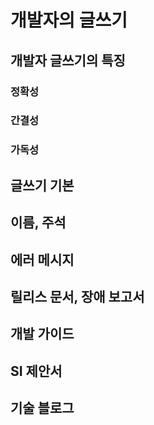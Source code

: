 # 개발자의 글쓰기

## 개발자 글쓰기의 특징

### 정확성

### 간결성

### 가독성

## 글쓰기 기본

## 이름, 주석

## 에러 메시지

## 릴리스 문서, 장애 보고서

## 개발 가이드

## SI 제안서

## 기술 블로그
